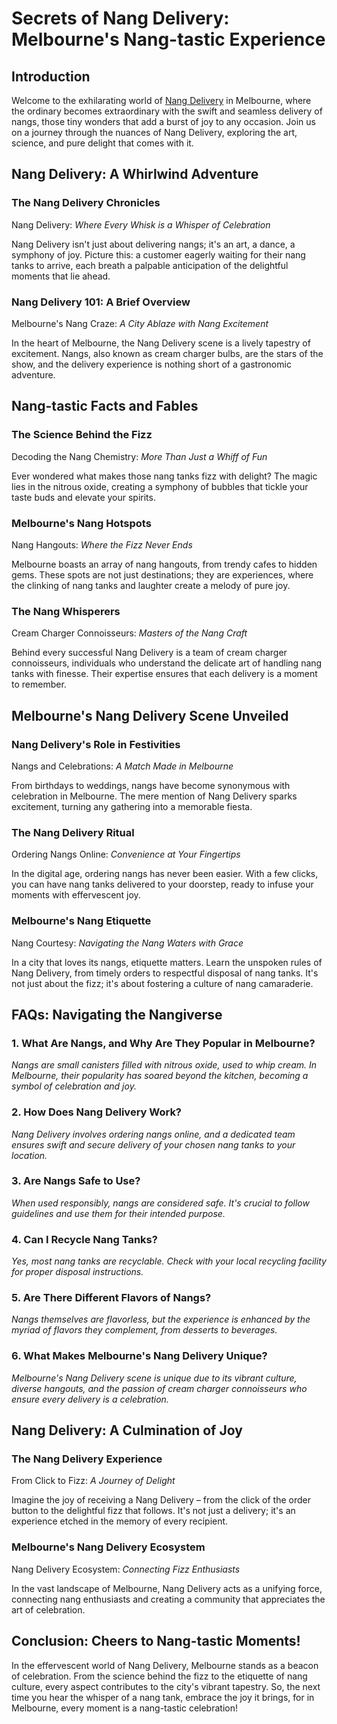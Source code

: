<h1><strong>Secrets of Nang Delivery: Melbourne's Nang-tastic Experience</strong></h1>
<h2><strong>Introduction</strong></h2>
<p>Welcome to the exhilarating world of <a href="https://nangdelivery.net.au/">Nang Delivery</a> in Melbourne, where the ordinary becomes extraordinary with the swift and seamless delivery of nangs, those tiny wonders that add a burst of joy to any occasion. Join us on a journey through the nuances of Nang Delivery, exploring the art, science, and pure delight that comes with it.</p>
<h2><strong>Nang Delivery: A Whirlwind Adventure</strong></h2>
<h3><strong>The Nang Delivery Chronicles</strong></h3>
<p>Nang Delivery: <em>Where Every Whisk is a Whisper of Celebration</em></p>
<p>Nang Delivery isn't just about delivering nangs; it's an art, a dance, a symphony of joy. Picture this: a customer eagerly waiting for their nang tanks to arrive, each breath a palpable anticipation of the delightful moments that lie ahead.</p>
<h3><strong>Nang Delivery 101: A Brief Overview</strong></h3>
<p>Melbourne's Nang Craze: <em>A City Ablaze with Nang Excitement</em></p>
<p>In the heart of Melbourne, the Nang Delivery scene is a lively tapestry of excitement. Nangs, also known as cream charger bulbs, are the stars of the show, and the delivery experience is nothing short of a gastronomic adventure.</p>
<h2><strong>Nang-tastic Facts and Fables</strong></h2>
<h3><strong>The Science Behind the Fizz</strong></h3>
<p>Decoding the Nang Chemistry: <em>More Than Just a Whiff of Fun</em></p>
<p>Ever wondered what makes those nang tanks fizz with delight? The magic lies in the nitrous oxide, creating a symphony of bubbles that tickle your taste buds and elevate your spirits.</p>
<h3><strong>Melbourne's Nang Hotspots</strong></h3>
<p>Nang Hangouts: <em>Where the Fizz Never Ends</em></p>
<p>Melbourne boasts an array of nang hangouts, from trendy cafes to hidden gems. These spots are not just destinations; they are experiences, where the clinking of nang tanks and laughter create a melody of pure joy.</p>
<h3><strong>The Nang Whisperers</strong></h3>
<p>Cream Charger Connoisseurs: <em>Masters of the Nang Craft</em></p>
<p>Behind every successful Nang Delivery is a team of cream charger connoisseurs, individuals who understand the delicate art of handling nang tanks with finesse. Their expertise ensures that each delivery is a moment to remember.</p>
<h2><strong>Melbourne's Nang Delivery Scene Unveiled</strong></h2>
<h3><strong>Nang Delivery's Role in Festivities</strong></h3>
<p>Nangs and Celebrations: <em>A Match Made in Melbourne</em></p>
<p>From birthdays to weddings, nangs have become synonymous with celebration in Melbourne. The mere mention of Nang Delivery sparks excitement, turning any gathering into a memorable fiesta.</p>
<h3><strong>The Nang Delivery Ritual</strong></h3>
<p>Ordering Nangs Online: <em>Convenience at Your Fingertips</em></p>
<p>In the digital age, ordering nangs has never been easier. With a few clicks, you can have nang tanks delivered to your doorstep, ready to infuse your moments with effervescent joy.</p>
<h3><strong>Melbourne's Nang Etiquette</strong></h3>
<p>Nang Courtesy: <em>Navigating the Nang Waters with Grace</em></p>
<p>In a city that loves its nangs, etiquette matters. Learn the unspoken rules of Nang Delivery, from timely orders to respectful disposal of nang tanks. It's not just about the fizz; it's about fostering a culture of nang camaraderie.</p>
<h2><strong>FAQs: Navigating the Nangiverse</strong></h2>
<h3><strong>1. What Are Nangs, and Why Are They Popular in Melbourne?</strong></h3>
<p><em>Nangs are small canisters filled with nitrous oxide, used to whip cream. In Melbourne, their popularity has soared beyond the kitchen, becoming a symbol of celebration and joy.</em></p>
<h3><strong>2. How Does Nang Delivery Work?</strong></h3>
<p><em>Nang Delivery involves ordering nangs online, and a dedicated team ensures swift and secure delivery of your chosen nang tanks to your location.</em></p>
<h3><strong>3. Are Nangs Safe to Use?</strong></h3>
<p><em>When used responsibly, nangs are considered safe. It's crucial to follow guidelines and use them for their intended purpose.</em></p>
<h3><strong>4. Can I Recycle Nang Tanks?</strong></h3>
<p><em>Yes, most nang tanks are recyclable. Check with your local recycling facility for proper disposal instructions.</em></p>
<h3><strong>5. Are There Different Flavors of Nangs?</strong></h3>
<p><em>Nangs themselves are flavorless, but the experience is enhanced by the myriad of flavors they complement, from desserts to beverages.</em></p>
<h3><strong>6. What Makes Melbourne's Nang Delivery Unique?</strong></h3>
<p><em>Melbourne's Nang Delivery scene is unique due to its vibrant culture, diverse hangouts, and the passion of cream charger connoisseurs who ensure every delivery is a celebration.</em></p>
<h2><strong>Nang Delivery: A Culmination of Joy</strong></h2>
<h3><strong>The Nang Delivery Experience</strong></h3>
<p>From Click to Fizz: <em>A Journey of Delight</em></p>
<p>Imagine the joy of receiving a Nang Delivery &ndash; from the click of the order button to the delightful fizz that follows. It's not just a delivery; it's an experience etched in the memory of every recipient.</p>
<h3><strong>Melbourne's Nang Delivery Ecosystem</strong></h3>
<p>Nang Delivery Ecosystem: <em>Connecting Fizz Enthusiasts</em></p>
<p>In the vast landscape of Melbourne, Nang Delivery acts as a unifying force, connecting nang enthusiasts and creating a community that appreciates the art of celebration.</p>
<h2><strong>Conclusion: Cheers to Nang-tastic Moments!</strong></h2>
<p>In the effervescent world of Nang Delivery, Melbourne stands as a beacon of celebration. From the science behind the fizz to the etiquette of nang culture, every aspect contributes to the city's vibrant tapestry. So, the next time you hear the whisper of a nang tank, embrace the joy it brings, for in Melbourne, every moment is a nang-tastic celebration!</p>
</div>
